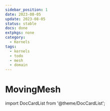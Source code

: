 ```yaml
---
sidebar_position: 1
date: 2023-08-05   
update: 2023-08-05 
status: stable
docs: done
extpkgs: none
category: 
  - Kernels
tags: 
  - kernels
  - todo
  - mesh
  - domain
---
```


# MovingMesh

import DocCardList from '@theme/DocCardList';

<DocCardList />

